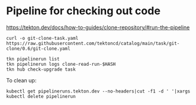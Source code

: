 # Pipeline for checking out code

https://tekton.dev/docs/how-to-guides/clone-repository/#run-the-pipeline

```shell
curl -o git-clone-task.yaml https://raw.githubusercontent.com/tektoncd/catalog/main/task/git-clone/0.6/git-clone.yaml
```


```shell
tkn pipelinerun list
tkn pipelinerun logs clone-read-run-$HASH
tkn hub check-upgrade task
```

To clean up:
```shell
kubectl get pipelineruns.tekton.dev --no-headers|cut -f1 -d ' '|xargs kubectl delete pipelinerun
```